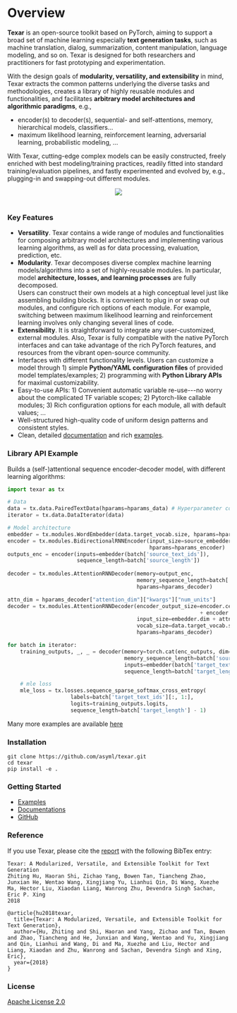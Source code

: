 # Overview #

**Texar** is an open-source toolkit based on PyTorch, aiming to support a broad set of machine learning especially **text generation tasks**, such as machine translation, dialog, summarization, content manipulation, language modeling, and so on. Texar is designed for both researchers and practitioners for fast prototyping and experimentation.
 
With the design goals of **modularity, versatility, and extensibility** in mind, Texar extracts the common patterns underlying the diverse tasks and methodologies, creates a library of highly reusable modules and functionalities, and facilitates **arbitrary model architectures and algorithmic paradigms**, e.g., 
   * encoder(s) to decoder(s), sequential- and self-attentions, memory, hierarchical models, classifiers... 
   * maximum likelihood learning, reinforcement learning, adversarial learning, probabilistic modeling, ... 

With Texar, cutting-edge complex models can be easily constructed, freely enriched with best modeling/training practices, readily fitted into standard training/evaluation pipelines, and fastly experimented and evolved by, e.g., plugging-in and swapping-out different modules.

<div align="center">
   <img src="https://zhitinghu.github.io/texar_web/images/texar_stack.png"><br><br>
</div> 

### Key Features
* **Versatility**. Texar contains a wide range of modules and functionalities for composing arbitrary model architectures and implementing various learning algorithms, as well as for data processing, evaluation, prediction, etc.
* **Modularity**. Texar decomposes diverse complex machine learning models/algorithms into a set of highly-reusable modules. In particular, model **architecture, losses, and learning processes** are fully decomposed.  
Users can construct their own models at a high conceptual level just like assembling building blocks. It is convenient to plug in or swap out modules, and configure rich options of each module. For example, switching between maximum likelihood learning and reinforcement learning involves only changing several lines of code.
* **Extensibility**. It is straightforward to integrate any user-customized, external modules. Also, Texar is fully compatible with the native PyTorch interfaces and can take advantage of the rich PyTorch features, and resources from the vibrant open-source community.
* Interfaces with different functionality levels. Users can customize a model through 1) simple **Python/YAML configuration files** of provided model templates/examples; 2) programming with **Python Library APIs** for maximal customizability.
* Easy-to-use APIs: 1) Convenient automatic variable re-use---no worry about the complicated TF variable scopes; 2) Pytorch-like callable modules; 3) Rich configuration options for each module, all with default values; ...
* Well-structured high-quality code of uniform design patterns and consistent styles. 
* Clean, detailed [documentation](https://texar.readthedocs.io) and rich [examples](https://github.com/asyml/texar/tree/master/examples).

### Library API Example
Builds a (self-)attentional sequence encoder-decoder model, with different learning algorithms:
```python
import texar as tx

# Data 
data = tx.data.PairedTextData(hparams=hparams_data) # Hyperparameter configs in `hparams` 
iterator = tx.data.DataIterator(data)

# Model architecture
embedder = tx.modules.WordEmbedder(data.target_vocab.size, hparams=hparams_emb)
encoder = tx.modules.BidirectionalRNNEncoder(input_size=source_embedder.dim,
                                             hparams=hparams_encoder)
outputs_enc = encoder(inputs=embedder(batch['source_text_ids']),
                      sequence_length=batch['source_length'])
                      
decoder = tx.modules.AttentionRNNDecoder(memory=output_enc, 
                                         memory_sequence_length=batch['source_length'],
                                         hparams=hparams_decoder)

attn_dim = hparams_decoder["attention_dim"]["kwargs"]["num_units"]
decoder = tx.modules.AttentionRNNDecoder(encoder_output_size=encoder.cell_fw.hidden_size \
                                                             + encoder.cell_bw.hidden_size,
                                         input_size=embedder.dim + attn_dim,
                                         vocab_size=data.target_vocab.size, 
                                         hparams=hparams_decoder)

for batch in iterator:
    training_outputs, _, _ = decoder(memory=torch.cat(enc_outputs, dim=2),
                                     memory_sequence_length=batch['source_length'],
                                     inputs=embedder(batch['target_text_ids'][:,:-1]),
                                     sequence_length=batch['target_length'] - 1)

    # mle loss
    mle_loss = tx.losses.sequence_sparse_softmax_cross_entropy(
                    labels=batch['target_text_ids'][:, 1:],
                    logits=training_outputs.logits,
                    sequence_length=batch['target_length'] - 1)
```
Many more examples are available [here](https://github.com/asyml/texar/tree/master/examples)
  
### Installation
```
git clone https://github.com/asyml/texar.git
cd texar
pip install -e .
```

### Getting Started
* [Examples](https://github.com/asyml/texar/tree/master/examples)
* [Documentations](https://texar.readthedocs.io)
* [GitHub](https://github.com/asyml/texar)

### Reference
If you use Texar, please cite the [report](https://arxiv.org/abs/1809.00794) with the following BibTex entry:
```
Texar: A Modularized, Versatile, and Extensible Toolkit for Text Generation
Zhiting Hu, Haoran Shi, Zichao Yang, Bowen Tan, Tiancheng Zhao, Junxian He, Wentao Wang, Xingjiang Yu, Lianhui Qin, Di Wang, Xuezhe Ma, Hector Liu, Xiaodan Liang, Wanrong Zhu, Devendra Singh Sachan, Eric P. Xing
2018

@article{hu2018texar, 
  title={Texar: A Modularized, Versatile, and Extensible Toolkit for Text Generation},
  author={Hu, Zhiting and Shi, Haoran and Yang, Zichao and Tan, Bowen and Zhao, Tiancheng and He, Junxian and Wang, Wentao and Yu, Xingjiang and Qin, Lianhui and Wang, Di and Ma, Xuezhe and Liu, Hector and Liang, Xiaodan and Zhu, Wanrong and Sachan, Devendra Singh and Xing, Eric},
  year={2018}
}
```

### License
[Apache License 2.0](https://github.com/asyml/texar/blob/master/LICENSE)

